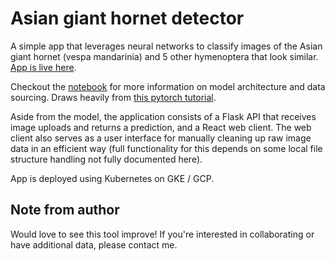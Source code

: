 # Asian giant hornet detector

A simple app that leverages neural networks to classify images of the Asian giant hornet (vespa mandarinia) and 5 other hymenoptera that look similar. [App is live here](https://app.asian-giant-hornet.com).

Checkout the [notebook](hornets/hornets.ipynb) for more information on model architecture and data sourcing. Draws heavily from [this pytorch tutorial](https://pytorch.org/tutorials/beginner/transfer_learning_tutorial.html).

Aside from the model, the application consists of a Flask API that receives image uploads and returns a prediction, and a React web client. The web client also serves as a user interface for manually cleaning up raw image data in an efficient way (full functionality for this depends on some local file structure handling not fully documented here).

App is deployed using Kubernetes on GKE / GCP.

## Note from author
Would love to see this tool improve! If you're interested in collaborating or have additional data, please contact me.
